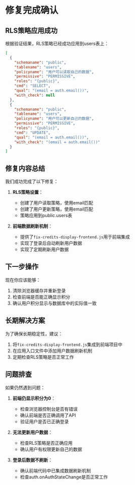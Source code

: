 # 修复完成确认

## RLS策略应用成功

根据验证结果，RLS策略已经成功应用到users表上：

```json
[
  {
    "schemaname": "public",
    "tablename": "users",
    "policyname": "用户可以读取自己的数据",
    "permissive": "PERMISSIVE",
    "roles": "{public}",
    "cmd": "SELECT",
    "qual": "(email = auth.email())",
    "with_check": null
  },
  {
    "schemaname": "public",
    "tablename": "users",
    "policyname": "用户可以更新自己的数据",
    "permissive": "PERMISSIVE",
    "roles": "{public}",
    "cmd": "UPDATE",
    "qual": "(email = auth.email())",
    "with_check": "(email = auth.email())"
  }
]
```

## 修复内容总结

我们成功完成了以下修复：

1. **RLS策略设置**：
   - 创建了用户读取策略，使用email匹配
   - 创建了用户更新策略，使用email匹配
   - 策略应用到public.users表

2. **前端数据刷新机制**：
   - 提供了`fix-credits-display-frontend.js`用于前端集成
   - 实现了登录后自动刷新用户数据
   - 实现了定期刷新用户数据

## 下一步操作

现在你应该能够：

1. 清除浏览器缓存并重新登录
2. 检查前端是否能正确显示积分
3. 确认用户积分显示与数据库中的实际值一致

## 长期解决方案

为了确保长期稳定性，建议：

1. 将`fix-credits-display-frontend.js`集成到前端项目中
2. 在应用入口文件中添加用户数据刷新机制
3. 定期检查RLS策略是否正常工作

## 问题排查

如果仍然遇到问题：

1. **前端仍显示积分为0**：
   - 检查浏览器控制台是否有错误
   - 确认前端是否正确调用了API
   - 验证用户是否已正确登录

2. **无法更新用户数据**：
   - 检查RLS策略是否正确应用
   - 确认用户有权限更新自己的数据

3. **登录后数据不刷新**：
   - 确认前端代码中已集成数据刷新机制
   - 检查auth.onAuthStateChange是否正常工作